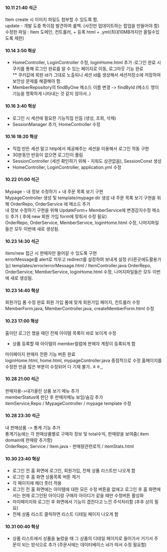 #### 10.11 21:40 석근
Item create 시 이미지 파일도 첨부할 수 있도록 함.  
update - 개발 도중 특이점 발견하여 롤백. (사진만 업데이트하는 팝업을 만들어야 함)   
수정한 파일 : Item 도메인, 컨트롤러, + 등록 html  + .yml(최대10MB까지만 올릴수있도록 제한)

#### 10.14 3:50 혁상
- HomeController, LoginController 수정, loginHome.html 추가 :로그인 완료 시 쿠키를 통해 로그인 완료를 알 수 있는 페이지로 이동, 로그아웃 기능 완료<br>
** 쿠키값에 회원 id가 그대로 노출되니 세션 id를 생성해서 세션저장소에 저장하여 보안상 문제를 해결해야 함.
- MemberRepository의 findByOne 메소드 이름 변경 -> findById (메소드 명이 기능을 명확하게 나타내는 것 같지 않아서..)

#### 10.16 3:40 혁상
- 로그인 시 세션에 필요한 기능직접 만듬 (생성, 조회, 삭제)
- SessionManager 추가, HomeController 수정

#### 10.16 18:20 혁상
- 직접 만든 세션 말고 http에서 제공해주는 세션을 이용해서 로그인 작동 구현
- 30분동안 반응이 없으면 로그인이 풀림
- SessionController (세션 확인하기 위해 - 지워도 상관없음), 
  SessionConst 생성
- HomeController, LoginController, application.yml 수정

#### 10.22 01:00 석근
Mypage -  내 정보 수정하기 + 내 주문 목록 보기 구현   
MypageController 생성  및 template/mypage dir 생성 
내 주문 목록 보기 구현을 위해 OrderRepo, OrderService 에 메소드 추가  
내 정보 수정하기 구현을 위해 UpdateForm+ MemberService에 변경감지수정 메소드 추가 ( 후에 new 회원 가입 form에 맞춰서 수정 필요)  
OrderRepo, OrderService, MemberService, loginHome.html 수정, 나머지파일들은 모두 이번에 새로 생성됨.  

#### 10.23 14:30 석근
item/new 접근 시 판매자만 들어갈 수 있도록 구현  
errorMessage를 alert로 띄우고 redirect를 설정하여 보내게 설정 (다른곳에도활용가능)
templates/error/errorMessage.html / ItemController.java
OrderRepo, OrderService, MemberService, loginHome.html 수정, 나머지파일들은 모두 이번에 새로 생성됨.

#### 10.23 14:40 혁상
회원가입 폼 수정 완료
회원 가입 폼에 맞게 회원가입 페이지, 컨트롤러 수정
MemberForm.java, MemberController.java, createMemberForm.html 수정

#### 10.23 17:00 혁상
홈이던 로그인 했을 때던 전체 아이템 목록이 바로 보이게 수정<br>
- 상품 등록할 때 아이템의 member컬럼에 판매자 계정이 등록되게 함

마이페이지 판매자 전환 기능 버튼 완료<br>
loginHome.html, home.html, mypageController.java 중점적으로 수정
홈페이지를 수정한 만큼 많은 부분이 수정되어 다 기재 불가..ㅎㅎ,,  

#### 10.28 21:00 석근
판매자용->내가올린 상품 보기 메뉴 추가  
memberStatus에 판단 후 판매자메뉴 보임/숨김 추가  
itemService,Repo / MypageController / mypage template 수정  

#### 10.28 23:30 석근
내 판매상품 -> 통계 기능 추가  
통계기능에는 각 판매상품별로 구매자 정보 및 total수익, 판매량을 보여줌( item domain에 판매량 추가함)  
OrderRepo, Service / Item.java - 판매량관련로직 / itemStats.html

#### 10.30 23:40 혁상
- 로그인 전 홈 화면에 로그인, 회원가입, 전체 상품 리스트만 나오게 함
- 로그인 후 홈 화면 상품목록 버튼 제거
- 각 페이지에 헤더 풋터 적용
- 로그인 전 홈 화면에는 아이템에 대한 모든 수정 버튼을 없애고 
  로그인 후 홈 화면에서는 현재 로그인된 아이디랑 구매자 아이디가 같을 때만 수정버튼 활성화
- 마이페이지와 로그인 후 화면에서 기능이 겹친다고 느낀 주석처리함 (추후 상의 필요)
- 전체 상품 리스트 클릭하면 리스트 디테일 페이지 나오게 함

#### 10.31 00:40 혁상
- 상품 리스트에서 상품을 눌렀을 때 그 상품의 디테일 페이지로 들어가서 거기서 주문이 되는 방식으로 추가
  (주문서에는 데이터베이스 id가 떠서 수정 필요함)